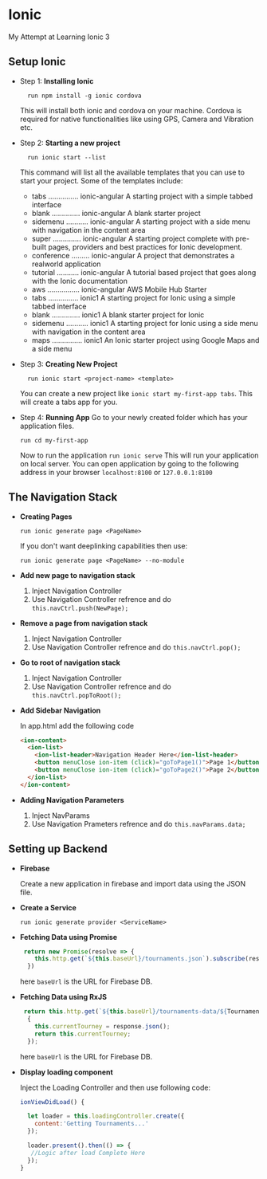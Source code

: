 # Ionic
My Attempt at Learning Ionic 3

## Setup Ionic

+ Step 1: __Installing Ionic__  
  ```
    run npm install -g ionic cordova
  ```  
   This will install both ionic and cordova on your machine. Cordova is required for native functionalities like using GPS, Camera and Vibration etc. 

+ Step 2:  __Starting a new project__
  ```
    run ionic start --list 
  ```
  This command will list all the available templates that you can use to start your project. Some of the templates include:

  - tabs ............... ionic-angular A starting project with a simple tabbed interface
  - blank .............. ionic-angular A blank starter project
  - sidemenu ........... ionic-angular A starting project with a side menu with navigation in the content area
  - super .............. ionic-angular A starting project complete with pre-built pages, providers and best practices for Ionic development.
  - conference ......... ionic-angular A project that demonstrates a realworld application
  - tutorial ........... ionic-angular A tutorial based project that goes along with the Ionic documentation
  - aws ................ ionic-angular AWS Mobile Hub Starter
  - tabs ............... ionic1 A starting project for Ionic using a simple tabbed interface
  - blank .............. ionic1 A blank starter project for Ionic
  - sidemenu ........... ionic1 A starting project for Ionic using a side menu with navigation in the content area
  - maps ............... ionic1 An Ionic starter project using Google Maps and a side menu

+ Step 3:  __Creating New Project__
  ```
    run ionic start <project-name> <template> 
  ```
  You can create a new project like ```ionic start my-first-app tabs```. This will create a tabs app for you.
  
 + Step 4:  __Running App__
   Go to your newly created folder which has your application files. 
    ```
    run cd my-first-app
    ```
   Now to run the application
   ```run ionic serve```
   This will run your application on local server. You can open application by going to the following address in your browser
   `localhost:8100` or `127.0.0.1:8100`

## The Navigation Stack

+ __Creating Pages__


  ```run ionic generate page <PageName>```


  If you don't want deeplinking capabilities then use:


  ```run ionic generate page <PageName> --no-module```


+ __Add new page to navigation stack__

  1. Inject Navigation Controller
  2. Use Navigation Controller refrence and do ```this.navCtrl.push(NewPage);```

+ __Remove a page from navigation stack__

  1. Inject Navigation Controller
  2. Use Navigation Controller refrence and do ```this.navCtrl.pop();```

+ __Go to root of navigation stack__

  1. Inject Navigation Controller
  2. Use Navigation Controller refrence and do ```this.navCtrl.popToRoot();```

+ __Add Sidebar Navigation__

  In app.html add the following code

  ```html
  <ion-content>
    <ion-list>
      <ion-list-header>Navigation Header Here</ion-list-header>
      <button menuClose ion-item (click)="goToPage1()">Page 1</button>
      <button menuClose ion-item (click)="goToPage2()">Page 2</button>
    </ion-list>
  </ion-content>
  ```

+ __Adding Navigation Parameters__

  1. Inject NavParams
  2. Use Navigation Prameters refrence and do ```this.navParams.data;```


## Setting up Backend

+ __Firebase__

  Create a new application in firebase and import data using the JSON file.

+ __Create a Service__

  ```run ionic generate provider <ServiceName>```

+ __Fetching Data using Promise__

  ``` javascript
   return new Promise(resolve => {
      this.http.get(`${this.baseUrl}/tournaments.json`).subscribe(res=>resolve(res.json()));
    })
  ```
  here ```baseUrl``` is the URL for Firebase DB. 

+ __Fetching Data using RxJS__

  ``` javascript
   return this.http.get(`${this.baseUrl}/tournaments-data/${TournamentId}.json`).map(response=>
    {
      this.currentTourney = response.json();
      return this.currentTourney;
    });
  ```
  here ```baseUrl``` is the URL for Firebase DB. 

+ __Display loading component__

  Inject the Loading Controller and then use following code:

  ``` javascript
  ionViewDidLoad() {

    let loader = this.loadingController.create({
      content:'Getting Tournaments...'
    });

    loader.present().then(() => {
     //Logic after load Complete Here
    });
  }
  ```